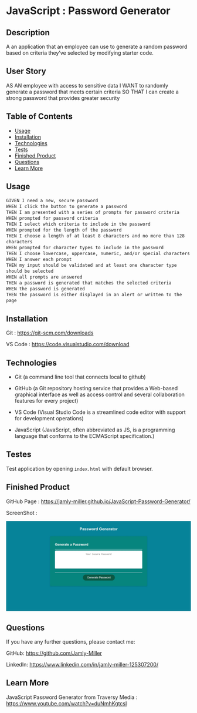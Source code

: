 # JavaScript : Password Generator

## Description

A an application that an employee can use to generate a random password based on criteria they’ve selected by modifying starter code.


## User Story

AS AN employee with access to sensitive data
I WANT to randomly generate a password that meets certain criteria
SO THAT I can create a strong password that provides greater security

 
## Table of Contents

* [Usage](#usage)
* [Installation](#installation)
* [Technologies](#technologies)
* [Tests](#tests)
* [Finished Product](#finished-product)
* [Questions](#questions)
* [Learn More](#learn-more)


## Usage

```
GIVEN I need a new, secure password
WHEN I click the button to generate a password
THEN I am presented with a series of prompts for password criteria
WHEN prompted for password criteria
THEN I select which criteria to include in the password
WHEN prompted for the length of the password
THEN I choose a length of at least 8 characters and no more than 128 characters
WHEN prompted for character types to include in the password
THEN I choose lowercase, uppercase, numeric, and/or special characters
WHEN I answer each prompt
THEN my input should be validated and at least one character type should be selected
WHEN all prompts are answered
THEN a password is generated that matches the selected criteria
WHEN the password is generated
THEN the password is either displayed in an alert or written to the page

```


## **Installation**

Git : https://git-scm.com/downloads

VS Code : https://code.visualstudio.com/download


## Technologies

* Git (a command line tool that connects local to github)

* GitHub (a Git repository hosting service that provides a Web-based graphical interface as well as access control and several collaboration features for every project)

* VS Code (Visual Studio Code is a streamlined code editor with support for development operations)

* JavaScript (JavaScript, often abbreviated as JS, is a programming language that conforms to the ECMAScript specification.)


## Testes

Test application by opening ``` index.html ``` with default browser.


## Finished Product

GitHub Page : https://jamly-miller.github.io/JavaScript-Password-Generator/

ScreenShot :

![ScreenShot](./assets/images/screenshot.jpg)


## Questions

If you have any further questions, please contact me:

GitHub: https://github.com/Jamly-Miller

LinkedIn: https://www.linkedin.com/in/jamly-miller-125307200/


## Learn More

JavaScript Password Generator from Traversy Media : https://www.youtube.com/watch?v=duNmhKgtcsI
